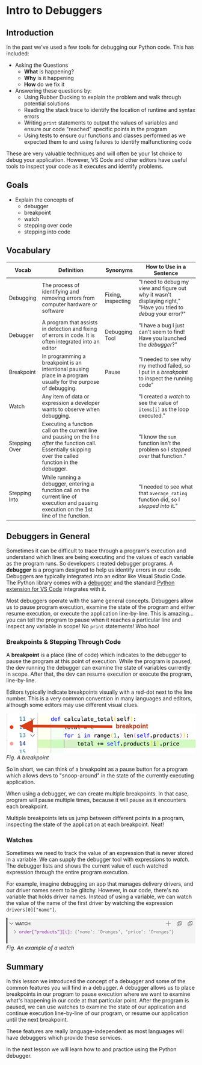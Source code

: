# Intro to Debuggers

## Introduction

In the past we've used a few tools for debugging our Python code.  This has included:

- Asking the Questions
  - **What** is happening?
  - **Why** is it happening
  - **How** do we fix it
- Answering these questions by:
  - Using Rubber Ducking to explain the problem and walk through potential solutions
  - Reading the stack trace to identify the location of runtime and syntax errors
  - Writing `print` statements to output the values of variables and ensure our code "reached" specific points in the program
  - Using tests to ensure our functions and classes performed as we expected them to and using failures to identify malfunctioning code

These are very valuable techniques and will often be your 1st choice to debug your application.  However, VS Code and other editors have useful tools to inspect your code as it executes and identify problems.

## Goals

- Explain the concepts of 
  - debugger
  - breakpoint
  - watch
  - stepping over code
  - stepping into code

## Vocabulary

| Vocab     | Definition                                                                        | Synonyms           | How to Use in a Sentence                                                                                       |
| --------- | --------------------------------------------------------------------------------- | ------------------ | -------------------------------------------------------------------------------------------------------------- |
| Debugging | The process of identifying and removing errors from computer hardware or software | Fixing, inspecting | "I need to debug my view and figure out why it wasn't displaying right," "Have you tried to _debug_ your error?" |
| Debugger | A program that assists in detection and fixing of errors in code.  It is often integrated into an editor | Debugging Tool | "I have a bug I just can't seem to find!  Have you launched the _debugger_?" |
| Breakpoint | In programming a breakpoint is an intentional pausing place in a program usually for the purpose of debugging. | Pause | "I needed to see why my method failed, so I put in a _breakpoint_ to inspect the running code" |
| Watch | Any  item of data or expression a developer wants to observe when debugging. |  | "I created a _watch_ to see the value of `items[i]` as the loop executed." |
| Stepping Over | Executing a function call on the current line and pausing on the line _after_ the function call.  Essentially skipping over the called function in the debugger. | | "I know the `sum` function isn't the problem so I _stepped over_ that function." |
| Stepping Into | While running a debugger, entering a function call on the current line of execution and pausing execution on the 1st line of the function. | | "I needed to see what that `average_rating` function did, so I _stepped into_ it." |

## Debuggers in General

Sometimes it can be difficult to trace through a program's execution and understand which lines are being executing and the values of each variable as the program runs.  So developers created debugger programs.  A **debugger** is a program designed to help us identify errors in our code.  Debuggers are typically integrated into an editor like Visual Studio Code.  The Python library comes with a [debugger](https://docs.python.org/3/library/pdb.html) and the standard [Python extension for VS Code](https://marketplace.visualstudio.com/items?itemName=ms-python.python) integrates with it.

Most debuggers operate with the same general concepts. Debuggers allow us to pause program execution, examine the state of the program and either resume execution, or execute the application line-by-line.  This is amazing... you can tell the program to pause when it reaches a particular line and inspect any variable in scope!  No `print` statements!  Woo hoo!

### Breakpoints & Stepping Through Code

A **breakpoint** is a place (line of code) which indicates to the debugger to pause the program at this point of execution.  While the program is paused, the dev running the debugger can examine the state of variables currently in scope.  After that, the dev can resume execution or execute the program, line-by-line. 

Editors typically indicate breakpoints visually with a red-dot next to the line number.  This is a very common convention in many languages and editors, although some editors may use different visual clues.

![VS Code Breakpoint Example](../assets/vs-code-debugger/breakpoint.png)
*Fig. A breakpoint*

So in short, we can think of a breakpoint as a pause button for a program which allows devs to "snoop-around" in the state of the currently executing application.

When using a debugger, we can create multiple breakpoints. In that case, program will pause multiple times, because it will pause as it encounters each breakpoint.

Multiple breakpoints lets us jump between different points in a program, inspecting the state of the application at each breakpoint. Neat!

### Watches

Sometimes we need to track the value of an expression that is never stored in a variable. We can supply the debugger tool with expressions to _watch_. The debugger lists and shows the current value of each watched expression through the entire program execution.

For example, imagine debugging an app that manages delivery drivers, and our driver names seem to be glitchy. However, in our code, there's no variable that holds driver names. Instead of using a variable, we can watch the value of the name of the first driver by watching the expression `drivers[0]["name"]`.

![Watch Example in VS Code](../assets/vs-code-debugger/watch-price.png)
*Fig. An example of a watch*

## Summary

In this lesson we introduced the concept of a debugger and some of the common features you will find in a debugger.  A debugger allows us to place breakpoints in our program to pause execution where we want to examine what's happening in our code at that particular point.  After the program is paused, we can use watches to examine the state of our application and continue execution line-by-line of our program, or resume our application until the next breakpoint.

These features are really language-independent as most languages will have debuggers which provide these services.

In the next lesson we will learn how to and practice using the Python debugger.
